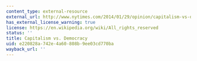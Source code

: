 ```yaml
---
content_type: external-resource
external_url: http://www.nytimes.com/2014/01/29/opinion/capitalism-vs-democracy.html
has_external_license_warning: true
license: https://en.wikipedia.org/wiki/All_rights_reserved
status: ''
title: Capitalism vs. Democracy
uid: e220828a-742e-4a60-808b-9ee03cd770ba
wayback_url: ''
---
```

